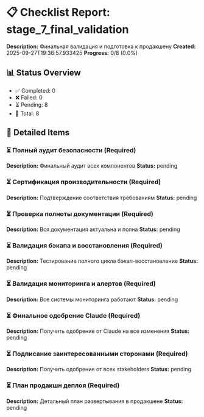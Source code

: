 
# 📋 Checklist Report: stage_7_final_validation

**Description:** Финальная валидация и подготовка к продакшену
**Created:** 2025-09-27T19:36:57.933425
**Progress:** 0/8 (0.0%)

## 📊 Status Overview
- ✅ Completed: 0
- ❌ Failed: 0
- ⏳ Pending: 8
- 📝 Total: 8

## 📝 Detailed Items

### ⏳ Полный аудит безопасности (Required)
**Description:** Финальный аудит всех компонентов
**Status:** pending

### ⏳ Сертификация производительности (Required)
**Description:** Подтверждение соответствия требованиям
**Status:** pending

### ⏳ Проверка полноты документации (Required)
**Description:** Вся документация актуальна и полна
**Status:** pending

### ⏳ Валидация бэкапа и восстановления (Required)
**Description:** Тестирование полного цикла бэкап-восстановление
**Status:** pending

### ⏳ Валидация мониторинга и алертов (Required)
**Description:** Все системы мониторинга работают
**Status:** pending

### ⏳ Финальное одобрение Claude (Required)
**Description:** Получить одобрение от Claude на все изменения
**Status:** pending

### ⏳ Подписание заинтересованными сторонами (Required)
**Description:** Получить одобрение от всех stakeholders
**Status:** pending

### ⏳ План продакшн деплоя (Required)
**Description:** Детальный план развертывания в продакшене
**Status:** pending

